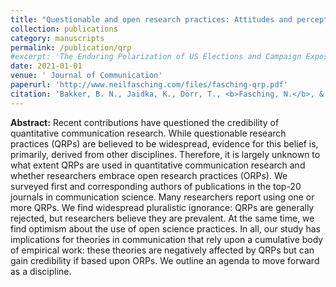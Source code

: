```yaml
---
title: "Questionable and open research practices: Attitudes and perceptions among quantitative communication researchers"
collection: publications
category: manuscripts
permalink: /publication/qrp
#excerpt: 'The Enduring Polarization of US Elections and Campaign Exposure.'
date: 2021-01-01
venue: ' Journal of Communication'
paperurl: 'http://www.neilfasching.com/files/fasching-qrp.pdf'
citation: 'Bakker, B. N., Jaidka, K., Dörr, T., <b>Fasching, N.</b>, & Lelkes, Y. (2021). &quot;Questionable and open research practices: Attitudes and perceptions among quantitative communication researchers.&quot; <i> Journal of Communication</i>. doi: 10.1093/joc/jqab031.'
---
```


**Abstract:** Recent contributions have questioned the credibility of quantitative communication research. While questionable research practices (QRPs) are believed to be widespread, evidence for this belief is, primarily, derived from other disciplines. Therefore, it is largely unknown to what extent QRPs are used in quantitative communication research and whether researchers embrace open research practices (ORPs). We surveyed first and corresponding authors of publications in the top-20 journals in communication science. Many researchers report using one or more QRPs. We find widespread pluralistic ignorance: QRPs are generally rejected, but researchers believe they are prevalent. At the same time, we find optimism about the use of open science practices. In all, our study has implications for theories in communication that rely upon a cumulative body of empirical work: these theories are negatively affected by QRPs but can gain credibility if based upon ORPs. We outline an agenda to move forward as a discipline.